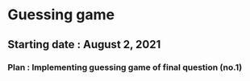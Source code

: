# Guessing game

## Starting date : August 2, 2021

### Plan : Implementing guessing game of final question (no.1)
